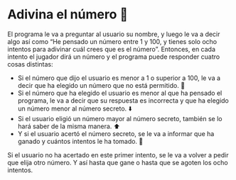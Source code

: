 # Adivina el número :closed_lock_with_key:

El programa le va a preguntar al usuario su nombre, y luego le va a decir
algo así como “He pensado un número entre 1 y 100, y tienes solo ocho intentos
para adivinar cuál crees que es el número”. Entonces, en cada intento el jugador dirá un
número y el programa puede responder cuatro cosas distintas:
* Si el número que dijo el usuario es menor a 1 o superior a 100, le va a decir que ha elegido
un número que no está permitido. :construction:
* Si el número que ha elegido el usuario es menor al que ha pensado el programa, le va a
decir que su respuesta es incorrecta y que ha elegido un número menor al número secreto. :arrow_down:
* Si el usuario eligió un número mayor al número secreto, también se lo hará saber de la
misma manera. :arrow_up:
* Y si el usuario acertó el número secreto, se le va a informar que ha ganado y cuántos
intentos le ha tomado. :rotating_light:

Si el usuario no ha acertado en este primer intento, se le va a volver a pedir que elija otro
número. Y así hasta que gane o hasta que se agoten los ocho intentos. 
